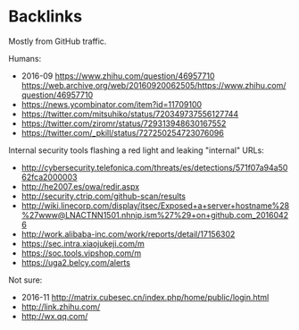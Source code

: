 # Backlinks

Mostly from GitHub traffic.

Humans:

- 2016-09 https://www.zhihu.com/question/46957710 https://web.archive.org/web/20160920062505/https://www.zhihu.com/question/46957710
- https://news.ycombinator.com/item?id=11709100
- https://twitter.com/mitsuhiko/status/720349737556127744
- https://twitter.com/ziromr/status/729313948630167552
- https://twitter.com/_pkill/status/727250254723076096

Internal security tools flashing a red light and leaking "internal" URLs:

- http://cybersecurity.telefonica.com/threats/es/detections/571f07a94a5062fca2000003
- http://he2007.es/owa/redir.aspx
- http://security.ctrip.com/github-scan/results
- http://wiki.linecorp.com/display/itsec/Exposed+a+server+hostname%28%27www@LNACTNN1501.nhnjp.ism%27%29+on+github.com_20160426
- http://work.alibaba-inc.com/work/reports/detail/17156302
- https://sec.intra.xiaojukeji.com/m
- https://soc.tools.vipshop.com/m
- https://uga2.belcy.com/alerts

Not sure:

- 2016-11 http://matrix.cubesec.cn/index.php/home/public/login.html
- http://link.zhihu.com/
- http://wx.qq.com/
